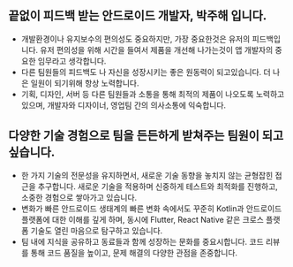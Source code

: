## 끝없이 피드백 받는 안드로이드 개발자, 박주해 입니다.
- 개발환경이나 유지보수의 편의성도 중요하지만, 가장 중요한것은 유저의 피드백입니다. 유저 편의성을 위해 시간을 들여서 제품을 개선해 나가는것이 앱 개발자의 중요한 임무라고 생각합니다.
- 다른 팀원들의 피드백도 나 자신을 성장시키는 좋은 원동력이 되고있습니다. 더 나은 일원이 되기위해 항상 노력합니다.
- 기획, 디자인, 서버 등 다른 팀원들과 소통을 통해 최적의 제품이 나오도록 노력하고 있으며, 개발자와 디자이너, 영업팀 간의 의사소통에 익숙합니다.

## 다양한 기술 경험으로 팀을 든든하게 받쳐주는 팀원이 되고싶습니다.
- 한 가지 기술의 전문성을 유지하면서, 새로운 기술 동향을 놓치지 않는 균형잡힌 접근을 추구합니다. 새로운 기술을 적용하며 신중하게 테스트와 최적화를 진행하고, 소중한 경험으로 쌓아가고 있습니다.
- 변화가 빠른 안드로이드 생태계의 빠른 변화 속에서도 꾸준히 Kotlin과 안드로이드 플랫폼에 대한 이해를 깊게 하며, 동시에 Flutter, React Native 같은 크로스 플랫폼 기술도 열린 마음으로 탐구하고 있습니다.
- 팀 내에 지식을 공유하고 동료들과 함께 성장하는 문화를 중요시합니다. 코드 리뷰를 통해 코드 품질을 높이고, 문제 해결의 다양한 관점을 존중합니다.
